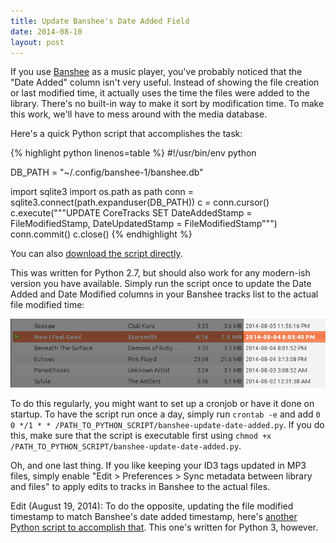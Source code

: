 ```yaml
---
title: Update Banshee's Date Added Field
date: 2014-08-10
layout: post
---
```


If you use [Banshee](http://banshee.fm/) as a music player, you've probably noticed that the "Date Added" column isn't very useful. Instead of showing the file creation or last modified time, it actually uses the time the files were added to the library. There's no built-in way to make it sort by modification time. To make this work, we'll have to mess around with the media database.

Here's a quick Python script that accomplishes the task:

{% highlight python linenos=table %}
#!/usr/bin/env python

DB_PATH = "~/.config/banshee-1/banshee.db"

import sqlite3
import os.path as path
conn = sqlite3.connect(path.expanduser(DB_PATH))
c = conn.cursor()
c.execute("""UPDATE CoreTracks SET
    DateAddedStamp = FileModifiedStamp,
    DateUpdatedStamp = FileModifiedStamp""")
conn.commit()
c.close()
{% endhighlight %}

You can also [download the script directly](banshee-update-date-added.py).

This was written for Python 2.7, but should also work for any modern-ish version you have available. Simply run the script once to update the Date Added and Date Modified columns in your Banshee tracks list to the actual file modified time:

![Screenshot](screenshot.png)

To do this regularly, you might want to set up a cronjob or have it done on startup. To have the script run once a day, simply run `crontab -e` and add `0 0 */1 * * /PATH_TO_PYTHON_SCRIPT/banshee-update-date-added.py`. If you do this, make sure that the script is executable first using `chmod +x /PATH_TO_PYTHON_SCRIPT/banshee-update-date-added.py`.

Oh, and one last thing. If you like keeping your ID3 tags updated in MP3 files, simply enable "Edit > Preferences > Sync metadata between library and files" to apply edits to tracks in Banshee to the actual files.

Edit (August 19, 2014): To do the opposite, updating the file modified timestamp to match Banshee's date added timestamp, here's [another Python script to accomplish that](banshee-update-file-modified.py). This one's written for Python 3, however.
